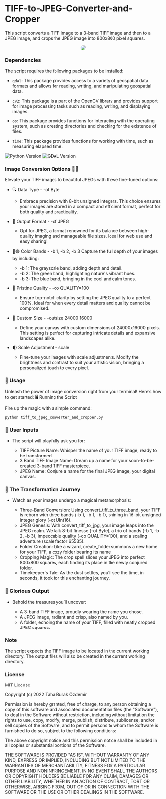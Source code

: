 # TIFF-to-JPEG-Converter-and-Cropper



This script converts a TIFF image to a 3-band TIFF image and then to a JPEG image, and crops the JPEG image into 800x800 pixel squares.

<p align="center">
  <img src="https://github.com/tburakozdemir/TIFF-to-JPEG-Converter-and-Cropper/assets/54362580/9c7bcce6-9bc4-443d-9414-b9ab58bd6d3f" style="border-radius: 50px;">
</p>


### Dependencies



The script requires the following packages to be installed:



* `gdal`: This package provides access to a variety of geospatial data formats and allows for reading, writing, and manipulating geospatial data.

* `cv2`: This package is a part of the OpenCV library and provides support for image processing tasks such as reading, writing, and displaying images.

* `os`: This package provides functions for interacting with the operating system, such as creating directories and checking for the existence of files.

* `time`: This package provides functions for working with time, such as measuring elapsed time.

![Python Version](https://img.shields.io/badge/Python-3.11-blue)
![GDAL Version](https://img.shields.io/badge/GDAL-3.4.3-brightgreen)


### Image Conversion Options 📸✨

Elevate your TIFF images to beautiful JPEGs with these fine-tuned options:

  * 🔍 Data Type - -ot Byte
     - Embrace precision with 8-bit unsigned integers. This choice ensures your images are stored in a compact and efficient format, perfect for both quality and practicality.


  * 🌟 Output Format - -of JPEG
     - Opt for JPEG, a format renowned for its balance between high-quality imaging and manageable file sizes. Ideal for web use and easy sharing!


   * 🔵🟢 Color Bands - -b 1, -b 2, -b 3
    Capture the full depth of your images by including:
       * -b 1: The grayscale band, adding depth and detail.
       * -b 2: The green band, highlighting nature's vibrant hues.
       * -b 3: The blue band, bringing in the cool and calm tones.


  * 💎 Pristine Quality - -co QUALITY=100
    - Ensure top-notch clarity by setting the JPEG quality to a perfect 100%. Ideal for when every detail matters and quality cannot be compromised.

  * 📐 Custom Size - -outsize 24000 16000
    - Define your canvas with custom dimensions of 24000x16000 pixels. This setting is perfect for capturing intricate details and expansive landscapes alike.

  * 🌓 Scale Adjustment - scale
    - Fine-tune your images with scale adjustments. Modify the brightness and contrast to suit your artistic vision, bringing a personalized touch to every pixel.

### 🚀 Usage

Unleash the power of image conversion right from your terminal! Here’s how to get started:
🖥️ Running the Script

Fire up the magic with a simple command:

 ``` python tiff_to_jpeg_converter_and_cropper.py ``` 

### 🧩 User Inputs

* The script will playfully ask you for:

   * TIFF Picture Name: Whisper the name of your TIFF image, ready to be transformed.
   * 3 Band TIFF Image Name: Dream up a name for your soon-to-be-created 3-band TIFF masterpiece.
   * JPEG Name: Conjure a name for the final JPEG image, your digital canvas.

### 🎨 The Transformation Journey

* Watch as your images undergo a magical metamorphosis:

    * Three-Band Conversion: Using convert_tiff_to_three_band, your TIFF is reborn with three bands (-b 1, -b 1, -b 1), shining in 16-bit unsigned integer glory (-ot UInt16).
    * JPEG Genesis: With convert_tiff_to_jpg, your image leaps into the JPEG realm. We talk 8-bit finesse (-ot Byte), a trio of bands (-b 1, -b 2, -b 3), impeccable quality (-co QUALITY=100), and a scaling adventure (scale factor 65535).
    * Folder Creation: Like a wizard, create_folder summons a new home for your TIFF, a cozy folder bearing its name.
    * Cropping Magic: The crop spell slices your JPEG into perfect 800x800 squares, each finding its place in the newly conjured folder.
    * Timekeeper's Tale: As the dust settles, you’ll see the time, in seconds, it took for this enchanting journey.

### 🌟 Glorious Output

* Behold the treasures you’ll uncover:

   * A 3-band TIFF image, proudly wearing the name you chose.
   * A JPEG image, radiant and crisp, also named by you.
   * A folder, echoing the name of your TIFF, filled with neatly cropped JPEG squares.



### Note



The script expects the TIFF image to be located in the current working directory. The output files will also be created in the current working directory.



### License



MIT License



Copyright (c) 2022 Taha Burak Özdemir



Permission is hereby granted, free of charge, to any person obtaining a copy of this software and associated documentation files (the "Software"), to deal in the Software without restriction, including without limitation the rights to use, copy, modify, merge, publish, distribute, sublicense, and/or sell copies of the Software, and to permit persons to whom the Software is furnished to do so, subject to the following conditions:

The above copyright notice and this permission notice shall be included in all copies or substantial portions of the Software.



THE SOFTWARE IS PROVIDED "AS IS", WITHOUT WARRANTY OF ANY KIND, EXPRESS OR IMPLIED, INCLUDING BUT NOT LIMITED TO THE WARRANTIES OF MERCHANTABILITY, FITNESS FOR A PARTICULAR PURPOSE AND NONINFRINGEMENT. IN NO EVENT SHALL THE AUTHORS OR COPYRIGHT HOLDERS BE LIABLE FOR ANY CLAIM, DAMAGES OR OTHER LIABILITY, WHETHER IN AN ACTION OF CONTRACT, TORT OR OTHERWISE, ARISING FROM, OUT OF OR IN CONNECTION WITH THE SOFTWARE OR THE USE OR OTHER DEALINGS IN THE SOFTWARE.
